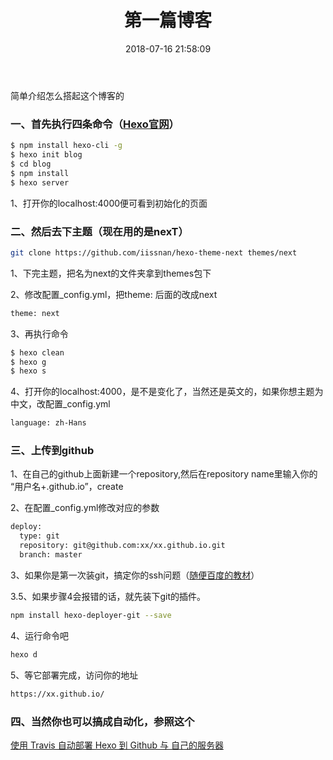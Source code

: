 ﻿---
title: 第一篇博客
date: 2018-07-16 21:58:09
tags:
---

简单介绍怎么搭起这个博客的

### 一、首先执行四条命令（[Hexo官网](https://hexo.io/zh-cn)）

``` bash
$ npm install hexo-cli -g
$ hexo init blog
$ cd blog
$ npm install
$ hexo server
```
1、打开你的localhost:4000便可看到初始化的页面

### 二、然后去下主题（现在用的是nexT）
``` bash
git clone https://github.com/iissnan/hexo-theme-next themes/next
```
1、下完主题，把名为next的文件夹拿到themes包下

2、修改配置_config.yml，把theme: 后面的改成next
``` bash
theme: next
```
3、再执行命令
``` bash
$ hexo clean
$ hexo g
$ hexo s
```
4、打开你的localhost:4000，是不是变化了，当然还是英文的，如果你想主题为中文，改配置_config.yml
``` bash
language: zh-Hans
```
### 三、上传到github
1、在自己的github上面新建一个repository,然后在repository name里输入你的 “用户名+.github.io”，create

2、在配置_config.yml修改对应的参数
``` bash
deploy:
  type: git
  repository: git@github.com:xx/xx.github.io.git
  branch: master
```
3、如果你是第一次装git，搞定你的ssh问题（[随便百度的教材](https://www.cnblogs.com/ayseeing/p/3572582.html)）

3.5、如果步骤4会报错的话，就先装下git的插件。
``` bash
npm install hexo-deployer-git --save
```
4、运行命令吧
``` bash
hexo d
```
5、等它部署完成，访问你的地址
``` bash
https://xx.github.io/
```

### 四、当然你也可以搞成自动化，参照这个
[使用 Travis 自动部署 Hexo 到 Github 与 自己的服务器](https://segmentfault.com/a/1190000009054888)
